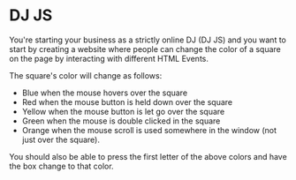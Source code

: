 # DJ JS

You're starting your business as a strictly online DJ (DJ JS) and you want to start by creating a website where people can change the color of a square on the page by interacting with different HTML Events.

The square's color will change as follows:
* Blue when the mouse hovers over the square
* Red when the mouse button is held down over the square
* Yellow when the mouse button is let go over the square
* Green when the mouse is double clicked in the square
* Orange when the mouse scroll is used somewhere in the window (not just over the square).

You should also be able to press the first letter of the above colors and have the box change to that color.
